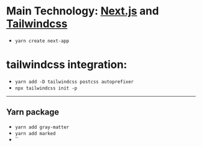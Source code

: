 # Main Technology: [Next.js](https://nextjs.org/) and [Tailwindcss](https://tailwindcss.com/docs/guides/nextjs)

- `yarn create next-app`

# tailwindcss integration:

- `yarn add -D tailwindcss postcss autoprefixer`
- `npx tailwindcss init -p`

---

## Yarn package

- `yarn add gray-matter`
- `yarn add marked`
- ``